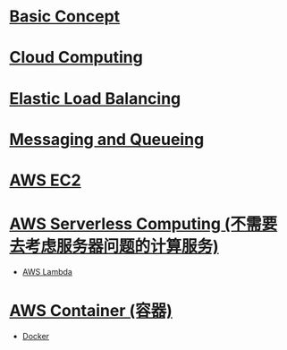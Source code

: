 # [Basic Concept](https://github.com/yangshiteng/StatQuest-Study-Notes/blob/main/AWS/AWS%20basics.md)

# [Cloud Computing](https://github.com/yangshiteng/StatQuest-Study-Notes/blob/main/AWS/aws%20cloud.md)

# [Elastic Load Balancing](https://github.com/yangshiteng/StatQuest-Study-Notes/blob/main/AWS/ELB.md)

# [Messaging and Queueing](https://github.com/yangshiteng/StatQuest-Study-Notes/blob/main/AWS/Messaging%20and%20Queueing.md)

# [AWS EC2](https://github.com/yangshiteng/StatQuest-Study-Notes/blob/main/AWS/EC2%20and%20Serverless.md)

# [AWS Serverless Computing (不需要去考虑服务器问题的计算服务)](https://github.com/yangshiteng/StatQuest-Study-Notes/blob/main/AWS/serverless.md)
   * [AWS Lambda](https://github.com/yangshiteng/StatQuest-Study-Notes/blob/main/AWS/AWS%20lambda.md)

# [AWS Container (容器)](https://github.com/yangshiteng/StatQuest-Study-Notes/blob/main/AWS/AWS%20container.md)
   * [Docker](https://github.com/yangshiteng/StatQuest-Study-Notes/blob/main/AWS/Docker.md)





